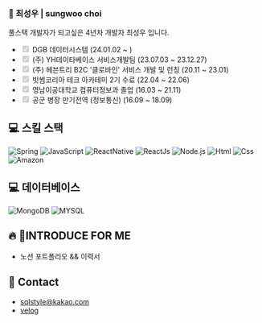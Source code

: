 ### 👋 최성우 | sungwoo choi
풀스택 개발자가 되고싶은 4년차 개발자 최성우 입니다.
- <input type="checkbox" id="" disabled="" class="task-list-item-checkbox" checked="true"/> DGB 데이터시스템 (24.01.02 ~ )
- <input type="checkbox" id="" disabled="" class="task-list-item-checkbox" checked="true"/> (주) YH데이타베이스 서비스개발팀 (23.07.03 ~ 23.12.27)
- <input type="checkbox" id="" disabled="" class="task-list-item-checkbox" checked="true"/> (주) 헤븐트리 B2C '클로바인' 서비스 개발 및 런칭 (20.11 ~ 23.01)
- <input type="checkbox" id="" disabled="" class="task-list-item-checkbox" checked="true"/> 빗썸코리아 테크 아카테미 2기 수료 (22.04 ~ 22.06)
- <input type="checkbox" id="" disabled="" class="task-list-item-checkbox" checked="true"/> 영남이공대학교 컴퓨터정보과 졸업 (16.03 ~ 21.11)
- <input type="checkbox" id="" disabled="" class="task-list-item-checkbox" checked="true"/> 공군 병장 만기전역 (정보통신) (16.09 ~ 18.09)

## 💻 스킬 스택
<img alt="Spring" src = "https://img.shields.io/badge/Spring-6DB33F?style=for-the-badge&logo=Spring&logoColor=white"/> <img alt="JavaScript" src ="https://img.shields.io/badge/JavaScript-F7DF1E.svg?&style=for-the-badge&logo=JavaScript&logoColor=black"/> 
<img alt="ReactNative" src ="https://img.shields.io/badge/React Native-61DAFB?style=for-the-badge&logo=React&logoColor=white"/>
<img alt="ReactJs" src ="https://img.shields.io/badge/-ReactJs-61DAFB.svg?&style=for-the-badge&logo=React&logoColor=white"/> 
<img alt="Node.js" src ="https://img.shields.io/badge/node.js-339933.svg?&style=for-the-badge&logo=Node.js&logoColor=white"/>  <img alt="Html" src ="https://img.shields.io/badge/HTML5-E34F26.svg?&style=for-the-badge&logo=HTML5&logoColor=white"/> <img alt="Css" src ="https://img.shields.io/badge/CSS3-1572B6.svg?&style=for-the-badge&logo=CSS3&logoColor=white"/> <img alt="Amazon" src ="https://img.shields.io/badge/AWS-232F3E.svg?&style=for-the-badge&logo=Amazon AWS&logoColor=white"/>



## 💻 데이터베이스 

<img alt="MongoDB" src ="https://img.shields.io/badge/MongoDB-47A248.svg?&style=for-the-badge&logo=MongoDB&logoColor=white"/> <img alt="MYSQL" src ="https://img.shields.io/badge/MySQL-4479A1.svg?&style=for-the-badge&logo=MySQL&logoColor=white"/>

## 🔥 INTRODUCE FOR ME
  - <a>노션 포트폴리오 && 이력서</a>

## 🤙 Contact
  - sqlstyle@kakao.com
  - <a href = "https://velog.io/@explorer-cat">velog</a>
  


<!--
**explorer-cat/explorer-cat** is a ✨ _special_ ✨ repository because its `README.md` (this file) appears on your GitHub profile.

Here are some ideas to get you started:

- 🔭 I’m currently working on ...
- 🌱 I’m currently learning ...
- 👯 I’m looking to collaborate on ...
- 🤔 I’m looking for help with ...
- 💬 Ask me about ...
- 📫 How to reach me: ...
- 😄 Pronouns: ...
- ⚡ Fun fact: ...
-->
